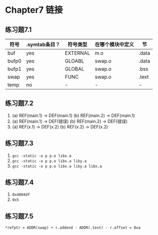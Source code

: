 # Chapter7 链接

## 练习题7.1
| 符号  | .symtab条目？ | 符号类型 | 在哪个模块中定义 | 节    |
| ----- | ------------- | -------- | ---------------- | ----- |
| buf   | yes           | EXTERNAL   | m.o              | .data |
| bufp0 | yes           | GLOABL   | swap.o           | .data |
| bufp1 | yes           | GLOBAL   | swap.o           | .bss  |
| swap  | yes           | FUNC     | swap.o           | .text |
| temp  | no            | -        | -                | -     |

## 练习题7.2
1. (a) REF(main.1) -> DEF(main.1)
   (b) REF(main.2) -> DEF(main.1)
2. (a) REF(main.1) -> DEF(错误)
   (b) REF(main.2) -> DEF(错误)
3. (a) REF(x.1) -> DEF(x.2)
   (b) REF(x.2) -> DEF(x.2)

## 练习题7.3
1. `gcc -static -o p p.o libx.a`
2. `gcc -static -o p p.o libx.a liby.a`
3. `gcc -static -o p p.o libx.a liby.a libx.a`

## 练习题7.4
1. `0x4004df`
2. `0x5`

## 练习题7.5
`*refptr = ADDR(swap) + r.addend - ADDR(.text) - r.offset = 0xa`